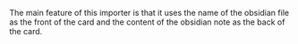 The main feature of this importer is that it uses the name of the obsidian file as the front of the card and the content of the obsidian note as the back of the card.
